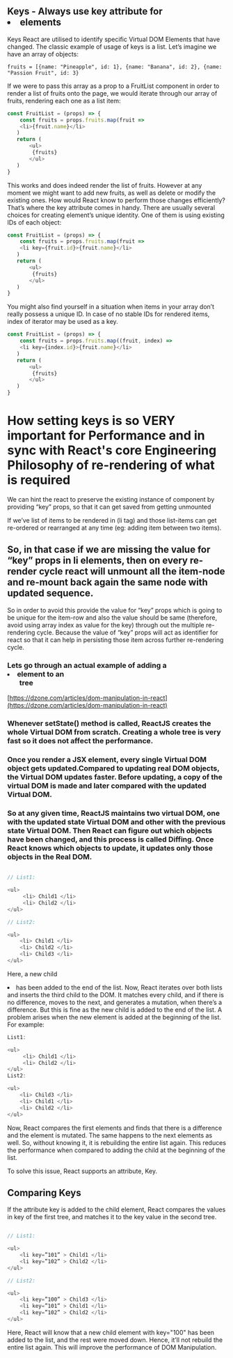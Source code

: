 ## Keys - Always use key attribute for <li> elements

Keys React are utilised to identify specific Virtual DOM Elements that have changed. The classic example of usage of keys is a list. Let’s imagine we have an array of objects:

``fruits = [{name: "Pineapple", id: 1}, {name: "Banana", id: 2}, {name: "Passion Fruit", id: 3}``


If we were to pass this array as a prop to a FruitList component in order to render a list of fruits onto the page, we would iterate through our array of fruits, rendering each one as a list item:

```js
const FruitList = (props) => {
    const fruits = props.fruits.map(fruit =>
    <li>{fruit.name}</li>
   )
   return (
       <ul>
        {fruits}
       </ul>
   )
}

```

This works and does indeed render the list of fruits. However at any moment we might want to add new fruits, as well as delete or modify the existing ones. How would React know to perform those changes efficiently? That’s where the key attribute comes in handy. There are usually several choices for creating element’s unique identity. One of them is using existing IDs of each object:


```js
const FruitList = (props) => {
    const fruits = props.fruits.map(fruit =>
    <li key={fruit.id}>{fruit.name}</li>
   )
   return (
       <ul>
        {fruits}
       </ul>
   )
}

```

You might also find yourself in a situation when items in your array don’t really possess a unique ID. In case of no stable IDs for rendered items, index of iterator may be used as a key.

```js
const FruitList = (props) => {
    const fruits = props.fruits.map((fruit, index) =>
    <li key={index.id}>{fruit.name}</li>
   )
   return (
       <ul>
        {fruits}
       </ul>
   )
}
```

# How setting keys is so VERY important for Performance and in sync with React's core Engineering Philosophy of re-rendering of what is required

We can hint the react to preserve the existing instance of component by providing “key” props, so that it can get saved from getting unmounted

If we’ve list of items to be rendered in (li tag) and those list-items can get re-ordered or rearranged at any time (eg: adding item between two items).

## So, in that case if we are missing the value for “key” props in li elements, then on every re-render cycle react will unmount all the item-node and re-mount back again the same node with updated sequence.

So in order to avoid this provide the value for “key” props which is going to be unique for the item-row and also the value should be same (therefore, avoid using array index as value for the key) through out the multiple re-rendering cycle. Because the value of “key” props will act as identifier for react so that it can help in persisting those item across further re-rendering cycle.

### Lets go through an actual example of adding a <li> element to an <ul> tree
[https://dzone.com/articles/dom-manipulation-in-react](https://dzone.com/articles/dom-manipulation-in-react)

### Whenever setState() method is called, ReactJS creates the whole Virtual DOM from scratch. Creating a whole tree is very fast so it does not affect the performance.
### Once you render a JSX element, every single Virtual DOM object gets updated.Compared to updating real DOM objects, the Virtual DOM updates faster. Before updating, a copy of the virtual DOM is made and later compared with the updated Virtual DOM.
### So at any given time, ReactJS maintains two virtual DOM, one with the updated state Virtual DOM and other with the previous state Virtual DOM. Then React can figure out which objects have been changed, and this process is called Diffing. Once React knows which objects to update, it updates only those objects in the Real DOM.

```js

// List1:

<ul>
     <li> Child1 </li>
     <li> Child2 </li>
</ul>

// List2:

<ul>
    <li> Child1 </li>
    <li> Child2 </li>
    <li> Child3 </li>
</ul>

```

Here, a new child <li> has been added to the end of the list. Now, React iterates over both lists and inserts the third child to the DOM. It matches every child, and if there is no difference, moves to the next, and generates a mutation, when there’s a difference. But this is fine as the new child is added to the end of the list. A problem arises when the new element is added at the beginning of the list. For example:

```js
List1:

<ul>
     <li> Child1 </li>
     <li> Child2 </li>
</ul>
List2:

<ul>
    <li> Child3 </li>
    <li> Child1 </li>
    <li> Child2 </li>
</ul>

```
Now, React compares the first elements and finds that there is a difference and the element is mutated. The same happens to the next elements as well. So, without knowing it, it is rebuilding the entire list again. This reduces the performance when compared to adding the child at the beginning of the list.

To solve this issue, React supports an attribute, Key.

## Comparing Keys

If the attribute key is added to the child element, React compares the values in key of the first tree, and matches it to the key value in the second tree.

```js

// List1:

<ul>
    <li key=”101” > Child1 </li>
    <li key=”102” > Child2 </li>
</ul>

// List2:

<ul>
    <li key=”100” > Child3 </li>
    <li key=”101” > Child1 </li>
    <li key=”102” > Child2 </li>
</ul>
```
Here, React will know that a new child element with key="100" has been added to the list, and the rest were moved down. Hence, it’ll not rebuild the entire list again. This will improve the performance of DOM Manipulation.